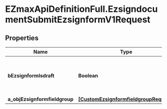 # EZmaxApiDefinitionFull.EzsigndocumentSubmitEzsignformV1Request

## Properties

Name | Type | Description | Notes
------------ | ------------- | ------------- | -------------
**bEzsignformIsdraft** | **Boolean** | Whether the Ezsignform submitted is a draft or not. | 
**a_objEzsignformfieldgroup** | [**[CustomEzsignformfieldgroupRequest]**](CustomEzsignformfieldgroupRequest.md) |  | 


